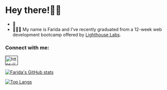 # Hey there!👋🏼 

- 🤝 
- 👩🏻‍💻 My name is Farida and I've recently graduated from a 12-week web development bootcamp offered by [Lighthouse Labs](https://www.lighthouselabs.ca/en/web-development-bootcamp).

<h3 align="left">Connect with me:</h3>
<p align="left">
<a href="" target="blank"><img align="center" src="https://raw.githubusercontent.com/rahuldkjain/github-profile-readme-generator/master/src/images/icons/Social/linked-in-alt.svg" alt="https://www.linkedin.com/in/msbz/" height="30" width="40" /></a>
</p>

[![Farida's GitHub stats](https://github-readme-stats.vercel.app/api?username=faridamoussaeff&theme=calm)](https://github.com/faridamoussaeff/github-readme-stats)

[![Top Langs](https://github-readme-stats.vercel.app/api/top-langs/?username=faridamoussaeff&layout=compact)](https://github.com/faridamoussaeff/github-readme-stats)


